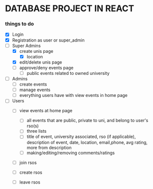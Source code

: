 # DATABASE PROJECT IN REACT

### things to do
- [x] Login
- [x] Registration as user or super_admin
- [ ] Super Admins
  - [x] create unis page
    - [x] location
  - [x] edit/delete unis page
  - [ ] approve/deny events page
    - [ ] public events related to owned university
- [ ] Admins
  - [ ] create events
  - [ ] manage events
  - [ ] everything users have with view events in home page
- [ ] Users
  - [ ] view events at home page
    - [ ] all events that are public, private to uni, and belong to user's rso(s)
    - [ ] three lists
    - [ ] title of event, university associated, rso (if applicable), description of event, date, location, email,phone, avg rating, more from description
    - [ ] making/editing/removing comments/ratings
  - [ ] join rsos
  - [ ] create rsos
  - [ ] leave rsos

